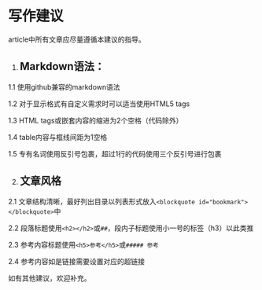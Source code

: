 # 写作建议
article中所有文章应尽量遵循本建议的指导。

1. ## Markdown语法：

  1.1 使用github兼容的markdown语法

  1.2 对于显示格式有自定义需求时可以适当使用HTML5 tags

  1.3 HTML tags或嵌套内容的缩进为2个空格（代码除外）

  1.4 table内容与框线间距为1空格

  1.5 专有名词使用反引号包裹，超过1行的代码使用三个反引号进行包裹

2. ## 文章风格

  2.1 文章结构清晰，最好列出目录以列表形式放入`<blockquote id="bookmark"></blockquote>`中

  2.2 段落标题使用`<h2></h2>`或`##`，段内子标题使用小一号的标签（h3）以此类推

  2.3 参考内容标题使用`<h5>参考</h5>`或`##### 参考`

  2.4 参考内容如是链接需要设置对应的超链接

如有其他建议，欢迎补充。
